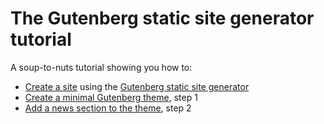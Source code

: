# The Gutenberg static site generator tutorial

A soup-to-nuts tutorial showing you how to:

* [Create a site](tutorial.md) using the [Gutenberg static site generator](http://getgutenberg.io)
* [Create a minimal Gutenberg theme](theme-tutorial-01.md), step 1
* [Add a news section to the theme](theme-tutorial-02.md), step 2
